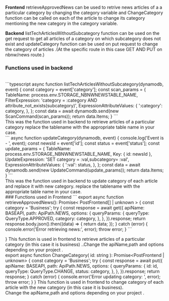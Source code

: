 **Frontend** retrieveApprovedNews can be used to retrive news articles of a a particular category by changing the category variable and ChangeCategory function can be called  on each of the article to change its category mentioning the new category in the category variable.<br />

**Backend**  listTechArticlesWithoutSubcategory function can be used on the get request to get all articles of a category on which subcategory does not exist and updateCategory function can be used on put request to change the category of articles .(At the specific route in this case GET AND PUT on nbnw/news route.) <br />
### Functions used in backend

<br />
```typescript
async function listTechArticlesWithoutSubcategory(dynamodb, event) {
   const category = event['category'];
   const scan_params = {
    TableName: process.env.STORAGE_NBNWNEWSTABLE_NAME,
    FilterExpression:
      'category = :category AND attribute_not_exists(subcategory)',
    ExpressionAttributeValues: {
      ':category': category,
    },
  };
   const data = await dynamodb.send(new ScanCommand(scan_params));
   return data.Items;
}
```
<br />
This was the function used in backend to retrieve articles of a particular category  replace the tablename with the appropriate table name in your case.
<br />
```
async function updateCategory(dynamodb, event) {
   console.log('Event is - ', event);
   const newsId = event['id'];
   const status = event['status'];
   const update_params = {
    TableName: process.env.STORAGE_NBNWNEWSTABLE_NAME,
    Key: { id: newsId },
    UpdateExpression: 'SET category = :val,subcategory= :val',
    ExpressionAttributeValues: {
      ':val': status,
    },
   };
   const data = await dynamodb.send(new UpdateCommand(update_params));
   return data.Items;
}
```
<br />
This was the function used in backend to update category of each article and replace it with new category. replace the tablename with the appropriate table name in your case.
<br />
### Functions used in Frontend
```
  export async function retrieveApprovedNews(): Promise<
  PostFrontend[] | unknown
  > {
  const category = 'Business';
  try {
    const response = await get({
      apiName: BASEAPI,
      path: ApiPath.NEWS,
      options: {
        queryParams: {
          queryType: QueryType.APPROVED,
          category: category,
        },
      },
    }).response;
    return response.body.json().then((data) => {
      return data;
    });
  } catch (error) {
    console.error('Error retrieving news:', error);
    throw error;
  }
```

}
This function is used in frontend to retrieve articles of a particular category (in this case it is business) ..Change the apiName,path and options depending on your project .
<br />
export async function ChangeCategory(
id: string
): Promise<PostFrontend | unknown> {
const category = 'Business';
try {
const response = await put({
apiName: BASEAPI,
path: ApiPath.NEWS,
options: {
queryParams: {
id: id,
queryType: QueryType.CHANGE,
status: category,
},
},
}).response;
return response;
} catch (error) {
console.error('Error updating category: ', error);
throw error;
}
}
This function is used in frontend to change category of each article with the new category (in this case it is business).
<br />Change the apiName,path and options depending on your project .

